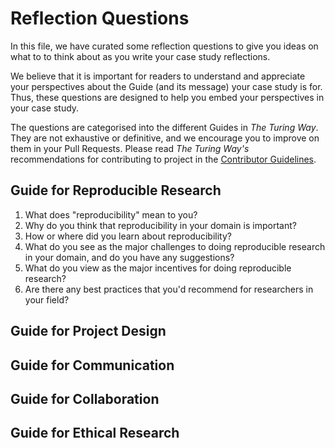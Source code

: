 # Reflection Questions

In this file, we have curated some reflection questions to give you ideas on what to to think about as you write your case study reflections.

We believe that it is important for readers to understand and appreciate your perspectives about the Guide (and its message) your case study is for.
Thus, these questions are designed to help you embed your perspectives in your case study.


The questions are categorised into the different Guides in _The Turing Way_.
They are not exhaustive or definitive, and we encourage you to improve on them in your Pull Requests.
Please read _The Turing Way's_ recommendations for contributing to project in the [Contributor Guidelines](/CONTRIBUTING.md).


## Guide for Reproducible Research

1. What does "reproducibility" mean to you?
1. Why do you think that reproducibility in your domain is important?
1. How or where did you learn about reproducibility?
1. What do you see as the major challenges to doing reproducible research in your domain, and do you have any suggestions?
1. What do you view as the major incentives for doing reproducible research?
1. Are there any best practices that you'd recommend for researchers in your field?

## Guide for Project Design

## Guide for Communication

## Guide for Collaboration

## Guide for Ethical Research

